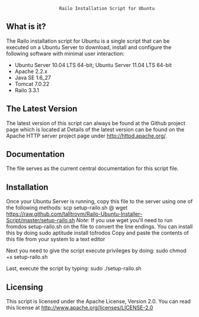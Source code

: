                         Railo Installation Script for Ubuntu

What is it?
-----------
The Railo installation script for Ubuntu is a single script that
can be executed on a Ubuntu Server to download, install and
configure the following software with minimal user interaction:

 * Ubuntu Server 10.04 LTS 64-bit; Ubuntu Server 11.04 LTS 64-bit
 * Apache 2.2.x
 * Java SE 1.6_27
 * Tomcat 7.0.22
 * Railo 3.3.1


The Latest Version
------------------
The latest version of this script can always be found at the
Github project page which is located at 
Details of the latest version can be found on the Apache HTTP
server project page under http://httpd.apache.org/.


Documentation
-------------
The file serves as the current central documentation for this
script file.


Installation
------------
Once your Ubuntu Server is running, copy this file to the server
using one of the following methods:
 scp setup-railo.sh <ubuntu-username>@<server ip>
 wget https://raw.github.com/talltroym/Railo-Ubuntu-Installer-Script/master/setup-railo.sh
  _Note:_ If you use wget you'll need to run fromdos setup-railo.sh on the file to convert the line endings.  You can install this by doing sudo aptitude install tofrodos
 Copy and paste the contents of this file from your system to a text editor

Next you need to give the script execute privileges by doing:
 sudo chmod +x setup-railo.sh

Last, execute the script by typing: sudo ./setup-railo.sh


Licensing
---------
This script is licensed under the Apache License, Version 2.0.  You can
read this license at http://www.apache.org/licenses/LICENSE-2.0
